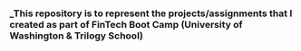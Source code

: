 ### _This repository is to represent the projects/assignments that I created as part of FinTech Boot Camp (University of Washington & Trilogy School)
